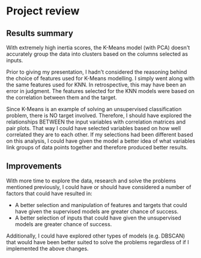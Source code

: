 # Project review

## Results summary 

With extremely high inertia scores, the K-Means model (with PCA) doesn't accurately group the data into clusters based on the columns selected as inputs.

Prior to giving my presentation, I hadn't considered the reasoning behind the choice of features used for K-Means modelling. I simply went along with the same features used for KNN. In retrospective, this may have been an error in judgment. The features selected for the KNN models were based on the correlation between them and the target.

Since K-Means is an example of solving an unsupervised classification problem, there is NO target involved. Therefore, I should have explored the relationships BETWEEN the input variables with correlation matrices and pair plots. That way I could have selected variables based on how well correlated they are to each other. If my selections had been different based on this analysis, I could have given the model a better idea of what variables link groups of data points together and therefore produced better results.


## Improvements

With more time to explore the data, research and solve the problems mentioned previously, I could have or should have considered a number of factors that could have resulted in:

<ul>
    <li>A better selection and manipulation of features and targets that could have given the supervised models are greater chance of success.</li>
    <li>A better selection of inputs that could have given the unsupervised models are greater chance of success.</li>
</ul>

Additionally, I could have explored other types of models (e.g. DBSCAN) that would have been better suited to solve the problems regardless of if I implemented the above changes.